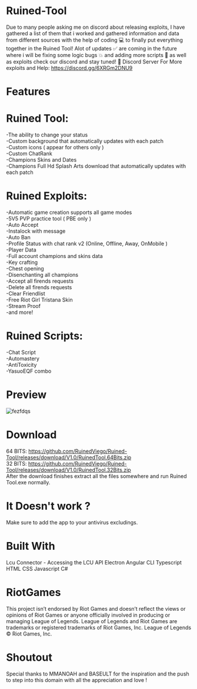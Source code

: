 # Ruined-Tool
Due to many people asking me on discord about releasing exploits, I have gathered a list of them that i worked and gathered information and data from different sources with the help of coding 💻 to finally put everything together in the Ruined Tool! Alot of updates ✅ are coming in the future where i will be fixing some logic bugs 💥 and adding more scripts 👾 as well as exploits check our discord and stay tuned! 💖
Discord Server For More exploits and Help: https://discord.gg/6XRGm2DNU9

# Features
# Ruined Tool:                                
-The ability to change your status                                                 
-Custom background that automatically updates with each patch                                     
-Custom icons ( appear for others only )                                                    
-Custom ChatRank                                                                
-Champions Skins and Dates                                                                          
-Champions Full Hd Splash Arts download that automatically updates with each patch                                                      

# Ruined Exploits:                                                        
-Automatic game creation supports all game modes                                                    
-5V5 PVP practice tool ( PBE only )                                                           
-Auto Accept                                                              
-Instalock with message                                                 
-Auto Ban                                                                   
-Profile Status with chat rank v2 (Online, Offline, Away, OnMobile )                                                                  
-Player Data                                                                                
-Full account champions and skins data                                                        
-Key crafting                                             
-Chest opening                                                          
-Disenchanting all champions                                                  
-Accept all firends requests                                                          
-Delete all firends requests                                                    
-Clear Friendlist                                                                             
-Free Riot Girl Tristana Skin                                                                 
-Stream Proof                                                                     
-and more!                                                                                                              

# Ruined Scripts:                                                                                                           
-Chat Script                                                                          
-Automastery                                                                                                                 
-AntiToxicity                                                                     
-YasuoEQF combo                                                                                   


# Preview
![fezfdqs](https://user-images.githubusercontent.com/81854150/130477701-8bff3d36-b31d-40b0-a94f-a0db95835273.PNG)

# Download
  64 BITS:  https://github.com/RuinedViego/Ruined-Tool/releases/download/V1.0/RuinedTool.64Bits.zip        
  32 BITS:  https://github.com/RuinedViego/Ruined-Tool/releases/download/V1.0/RuinedTool.32Bits.zip               
  After the download finishes extract all the files somewhere and run Ruined Tool.exe normally.

# It Doesn't work ?
Make sure to add the app to your antivirus excludings.

# Built With
Lcu Connector - Accessing the LCU API
Electron
Angular CLI
Typescript
HTML
CSS
Javascript
C#

# RiotGames
This project isn’t endorsed by Riot Games and doesn’t reflect the views or opinions of Riot Games or anyone officially involved in producing or managing League of Legends. League of Legends and Riot Games are trademarks or registered trademarks of Riot Games, Inc. League of Legends © Riot Games, Inc.

# Shoutout
Special thanks to MMANOAH and BASEULT for the inspiration and the push to step into this domain with all the appreciation and love !
